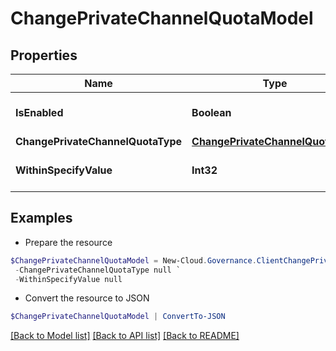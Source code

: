 # ChangePrivateChannelQuotaModel
## Properties

Name | Type | Description | Notes
------------ | ------------- | ------------- | -------------
**IsEnabled** | **Boolean** |  | [optional] [default to $false]
**ChangePrivateChannelQuotaType** | [**ChangePrivateChannelQuotaType**](ChangePrivateChannelQuotaType.md) |  | [optional] 
**WithinSpecifyValue** | **Int32** |  | [optional] [default to 0]

## Examples

- Prepare the resource
```powershell
$ChangePrivateChannelQuotaModel = New-Cloud.Governance.ClientChangePrivateChannelQuotaModel  -IsEnabled null `
 -ChangePrivateChannelQuotaType null `
 -WithinSpecifyValue null
```

- Convert the resource to JSON
```powershell
$ChangePrivateChannelQuotaModel | ConvertTo-JSON
```

[[Back to Model list]](../README.md#documentation-for-models) [[Back to API list]](../README.md#documentation-for-api-endpoints) [[Back to README]](../README.md)

